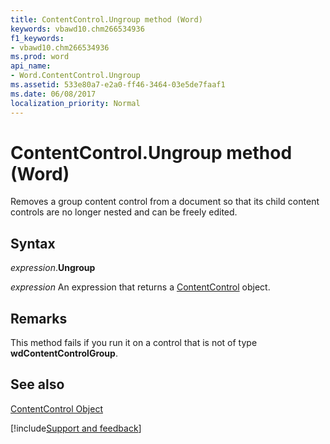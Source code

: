 ```yaml
---
title: ContentControl.Ungroup method (Word)
keywords: vbawd10.chm266534936
f1_keywords:
- vbawd10.chm266534936
ms.prod: word
api_name:
- Word.ContentControl.Ungroup
ms.assetid: 533e80a7-e2a0-ff46-3464-03e5de7faaf1
ms.date: 06/08/2017
localization_priority: Normal
---
```



# ContentControl.Ungroup method (Word)

Removes a group content control from a document so that its child content controls are no longer nested and can be freely edited.


## Syntax

_expression_.**Ungroup**

 _expression_ An expression that returns a [ContentControl](./Word.ContentControl.md) object.


## Remarks

This method fails if you run it on a control that is not of type  **wdContentControlGroup**.


## See also


[ContentControl Object](Word.ContentControl.md)

[!include[Support and feedback](~/includes/feedback-boilerplate.md)]